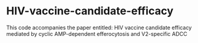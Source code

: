 # HIV-vaccine-candidate-efficacy
This code accompanies the paper entitled: HIV vaccine candidate efficacy mediated by cyclic AMP-dependent efferocytosis and V2-specific ADCC
